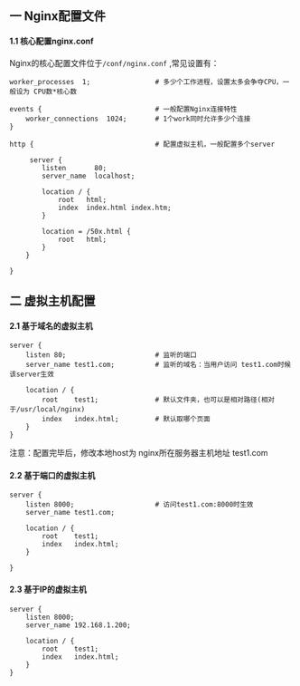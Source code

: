 ## 一 Nginx配置文件
#### 1.1 核心配置nginx.conf
Nginx的核心配置文件位于`/conf/nginx.conf` ,常见设置有：
```
worker_processes  1;                # 多少个工作进程，设置太多会争夺CPU，一般设为 CPU数*核心数

events {                            # 一般配置Nginx连接特性
    worker_connections  1024;       # 1个work同时允许多少个连接
}

http {                              # 配置虚拟主机，一般配置多个server

     server {
        listen       80;
        server_name  localhost;

        location / {
            root   html;
            index  index.html index.htm;
        }

        location = /50x.html {
            root   html;
        }
    }

}
```
## 二 虚拟主机配置
#### 2.1 基于域名的虚拟主机

```
server {
    listen 80;                      # 监听的端口
    server_name test1.com;          # 监听的域名：当用户访问 test1.com时候该server生效

    location / {
        root    test1;              # 默认文件夹，也可以是相对路径(相对于/usr/local/nginx)
        index   index.html;         # 默认取哪个页面
    }
}
```

注意：配置完毕后，修改本地host为 nginx所在服务器主机地址 test1.com 

#### 2.2 基于端口的虚拟主机

```
server {
    listen 8000;                    # 访问test1.com:8000时生效
    server_name test1.com;      

    location / {
        root    test1;           
        index   index.html;      
    }

}
```

#### 2.3 基于IP的虚拟主机

```
server {
    listen 8000;                 
    server_name 192.168.1.200;      

    location / {
        root    test1;           
        index   index.html;      
    }
}
```
